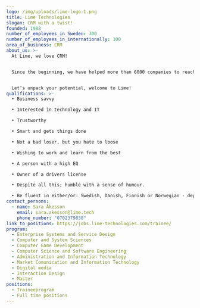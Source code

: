 ```yaml
---
logo: /img/uploads/lime-logo-1.png
title: Lime Technologies
slogan: CRM with a twist!
founded: 1988
number_of_employees_in_Sweden: 300
number_of_employees_in_internationally: 100
area_of_business: CRM
about_us: >-
  At Lime, we love CRM! 


  Since the beginning, we have helped more than 6000 companies to reach better results with the help of easy-to-use CRM solutions that we develop, consult, and support ourselves. Today we are around 400 colleagues and one of the largest CRM suppliers in the Nordic countries. We are extremely passionate, and we usually say that the only thing we take seriously is our customers. Interested? Great! We are constantly on the lookout for passionate talents with strong technical interests to join our European Trainee Program with start in January and August every year!


  Let’s unpack your potential, welcome to Lime!
qualifications: >-
  •	Business savvy

  •	Interested in technology and IT

  •	Trustworthy

  •	Smart and gets things done

  •	Not a bad loser, but you hate to loose

  •	Wishing to work and learn from the best

  •	A person with a high EQ

  •	Owner of a drivers license

  •	Despite all this; humble with a sense of humour.

  •	Be fluent in either/or: Swedish, Danish, Finnish or Norwegian - depending on where you would like to work.
contact_persons:
  - name: Sara Åkesson
    email: sara.akesson@lime.tech
    phone_number: "0702379838"
link_to_positions: https://jobs.lime-technologies.com/trainee/
program:
  - Enterprise Systems and Service Design
  - Computer and System Sciences
  - Computer Game Development
  - Computer Science and Software Engineering
  - Administration and Information Technology
  - Market Comunication and Information Technology
  - Digital media
  - Interaction Design
  - Master
positions:
  - Traineeprogram
  - Full time positions
---
```

